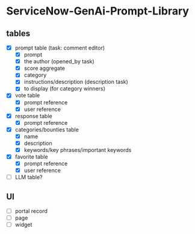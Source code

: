 # ServiceNow-GenAi-Prompt-Library

## tables

- [X] prompt table (task: comment editor)
    - [X] prompt
    - [X] the author (opened_by task)
    - [X] score aggregate
    - [X] category
    - [X] instructions/description (description task)
    - [X] to display (for category winners)
- [X] vote table
    - [X] prompt reference
    - [X] user reference
- [X] response table
    - [X] prompt reference
- [X] categories/bounties table
    - [X] name
    - [X] description
    - [X] keywords/key phrases/important keywords
- [X] favorite table
    - [X] prompt reference
    - [X] user reference

- [ ] LLM table?

## UI

- [ ] portal record
- [ ] page
- [ ] widget
